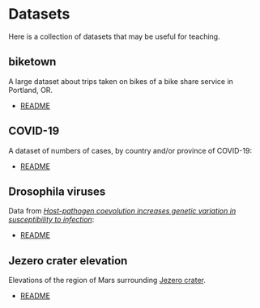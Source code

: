 # Datasets

Here is a collection of datasets that may be useful for teaching.


## biketown

A large dataset about trips taken on bikes of a bike share service in Portland, OR.

- [README](biketown/README.md)


## COVID-19

A dataset of numbers of cases, by country and/or province of COVID-19:

- [README](COVID-19/README_STATS.md)


## Drosophila viruses

Data from [*Host-pathogen coevolution increases genetic variation in susceptibility to infection*](https://elifesciences.org/articles/46440):

- [README](drosophila-viruses/README.md)

## Jezero crater elevation

Elevations of the region of Mars surrounding [Jezero crater](https://doi.org/10.5066/P906QQT8).

- [README](jezero_crater/README.md)


